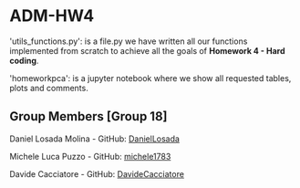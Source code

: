 # ADM-HW4
'utils_functions.py': is a file.py we have written all our functions implemented from scratch to achieve all the goals of **Homework 4 - Hard coding**.

'homeworkpca': is a jupyter notebook where we show all requested tables, plots and comments. 

 ## Group Members [Group 18]
 Daniel Losada Molina - GitHub: [DanielLosada](https://github.com/DanielLosada) 
 
 Michele Luca Puzzo - GitHub: [michele1783](https://github.com/michele1783) 
 
Davide Cacciatore - GitHub: [DavideCacciatore](https://github.com/DavideCacciatore)
